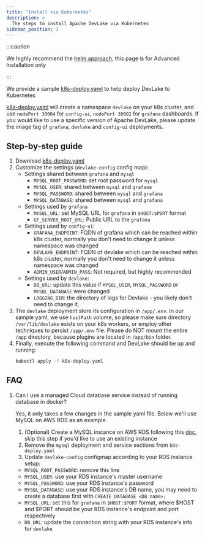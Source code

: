 ```yaml
---
title: "Install via Kubernetes"
description: >
  The steps to install Apache DevLake via Kubernetes
sidebar_position: 3
---
```


:::caution

We highly recommend the [helm approach](./HelmSetup.md), this page is for Advanced Installation only

:::

We provide a sample [k8s-deploy.yaml](https://github.com/apache/incubator-devlake/blob/main/deployment/k8s/k8s-deploy.yaml) to help deploy DevLake to Kubernetes

[k8s-deploy.yaml](https://github.com/apache/incubator-devlake/blob/main/deployment/k8s/k8s-deploy.yaml) will create a namespace `devlake` on your k8s cluster, and use `nodePort 30004` for `config-ui`,  `nodePort 30002` for `grafana` dashboards. If you would like to use a specific version of Apache DevLake, please update the image tag of `grafana`, `devlake` and `config-ui` deployments.

## Step-by-step guide

1. Download [k8s-deploy.yaml](https://github.com/apache/incubator-devlake/blob/main/deployment/k8s/k8s-deploy.yaml)
2. Customize the settings (`devlake-config` config map):
   - Settings shared between `grafana` and `mysql`
     * `MYSQL_ROOT_PASSWORD`: set root password for `mysql`
     * `MYSQL_USER`: shared between `mysql` and `grafana`
     * `MYSQL_PASSWORD`: shared between `mysql` and `grafana`
     * `MYSQL_DATABASE`: shared between `mysql` and `grafana`
   - Settings used by `grafana`
     * `MYSQL_URL`: set MySQL URL for `grafana` in `$HOST:$PORT` format
     * `GF_SERVER_ROOT_URL`: Public URL to the `grafana`
   - Settings used by `config-ui`:
     * `GRAFANA_ENDPOINT`: FQDN of grafana which can be reached within k8s cluster, normally you don't need to change it unless namespace was changed
     * `DEVLAKE_ENDPOINT`: FQDN of devlake which can be reached within k8s cluster, normally you don't need to change it unless namespace was changed
     * `ADMIN_USER`/`ADMIN_PASS`: Not required, but highly recommended
   - Settings used by `devlake`:
     * `DB_URL`: update this value if  `MYSQL_USER`, `MYSQL_PASSWORD` or `MYSQL_DATABASE` were changed
     * `LOGGING_DIR`: the directory of logs for Devlake - you likely don't need to change it.
3. The `devlake` deployment store its configuration in `/app/.env`. In our sample yaml, we use `hostPath` volume, so please make sure directory `/var/lib/devlake` exists on your k8s workers, or employ other techniques to persist `/app/.env` file. Please do NOT mount the entire `/app` directory, because plugins are located in `/app/bin` folder.
4. Finally, execute the following command and DevLake should be up and running:
   ```sh
   kubectl apply -f k8s-deploy.yaml
   ```


## FAQ

1. Can I use a managed Cloud database service instead of running database in docker?

   Yes, it only takes a few changes in the sample yaml file. Below we'll use MySQL on AWS RDS as an example.
   1. (Optional) Create a MySQL instance on AWS RDS following this [doc](https://docs.aws.amazon.com/AmazonRDS/latest/UserGuide/CHAP_GettingStarted.CreatingConnecting.MySQL.html), skip this step if you'd like to use an existing instance
   2. Remove the `mysql` deployment and service sections from `k8s-deploy.yaml`
   3. Update `devlake-config` configmap according to your RDS instance setup:
     * `MYSQL_ROOT_PASSWORD`: remove this line
     * `MYSQL_USER`: use your RDS instance's master username
     * `MYSQL_PASSWORD`: use your RDS instance's password
     * `MYSQL_DATABASE`: use your RDS instance's DB name, you may need to create a database first with `CREATE DATABASE <DB name>;`
     * `MYSQL_URL`: set this for `grafana` in `$HOST:$PORT` format, where $HOST and $PORT should be your RDS instance's endpoint and port respectively
     * `DB_URL`: update the connection string with your RDS instance's info for `devlake`
